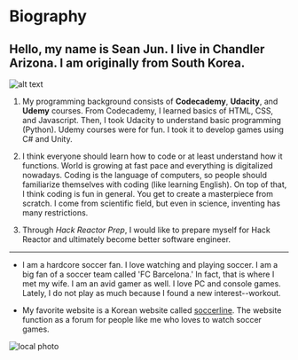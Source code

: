# Biography

## Hello, my name is Sean Jun. I live in Chandler Arizona. I am originally from South Korea.

![alt text](http://i.imgur.com/MIGJZ0Fm.jpg)

1. My programming background consists of **Codecademy**, **Udacity**, and **Udemy** courses. From Codecademy, I learned basics of HTML, CSS, and Javascript. Then, I took Udacity to understand basic programming (Python). Udemy courses were for fun. I took it to develop games using C# and Unity.

2. I think everyone should learn how to code or at least understand how it functions. World is growing at fast pace and everything is digitalized nowadays. Coding is the language of computers, so people should familiarize themselves with coding (like learning English). On top of that, I think coding is fun in general. You get to create a masterpiece from scratch. I come from scientific field, but even in science, inventing has many restrictions.

3. Through *Hack Reactor Prep*, I would like to prepare myself for Hack Reactor and ultimately become better software engineer.

---

* I am a hardcore soccer fan. I love watching and playing soccer. I am a big fan of a soccer team called 'FC Barcelona.' In fact, that is where I met my wife. I am an avid gamer as well. I love PC and console games. Lately, I do not play as much because I found a new interest--workout.

* My favorite website is a Korean website called [soccerline](www.soccerline.co.kr). The website function as a forum for people like me who loves to watch soccer games.

![local photo](/Users/seanjun/Downloads/barca.png)